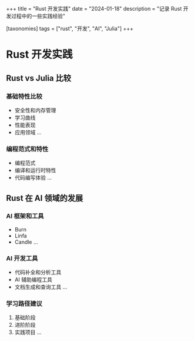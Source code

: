 +++
title = "Rust 开发实践"
date = "2024-01-18"
description = "记录 Rust 开发过程中的一些实践经验"

[taxonomies]
tags = ["rust", "开发", "AI", "Julia"]
+++

# Rust 开发实践

## Rust vs Julia 比较

### 基础特性比较
- 安全性和内存管理
- 学习曲线
- 性能表现
- 应用领域
...

### 编程范式和特性
- 编程范式
- 编译和运行时特性
- 代码编写体验
...

## Rust 在 AI 领域的发展

### AI 框架和工具
- Burn
- Linfa
- Candle
...

### AI 开发工具
- 代码补全和分析工具
- AI 辅助编程工具
- 文档生成和查询工具
...

### 学习路径建议
1. 基础阶段
2. 进阶阶段
3. 实践项目
...